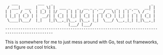        ___         ___   _                                             _ 
     / ___|  ___  |  _ \| |  ___ _   _  __ _ _ __ ___  _   _ _ __   __| |
    | |  _ / _ \  | |_) | |/ _  | | | |/ _` | '__/ _ \| | | | '_ \ / _` |
    | |_| | (_) | |  __/| | (_| | |_| | (_| | | | (_) | |_| | | | | (_| |
     \____|\___/  |_|   |_|\__,_|\__, |\__, |_|  \___/ \__,_|_| |_|\__,_|
                                 |___/ |___/                             
    --------------------------------------------------------------------------------------------
This is somewhere for me to just mess around with Go, 
test out frameworks, and figure out cool tricks.

